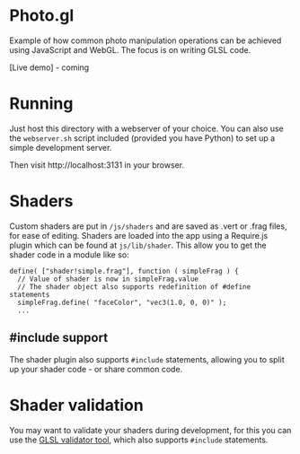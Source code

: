 Photo.gl
========

Example of how common photo manipulation operations can be achieved using JavaScript and WebGL. The focus is on writing GLSL code.

[Live demo] - coming

Running
=======

Just host this directory with a webserver of your choice. You can also use the `webserver.sh` script included (provided you have Python) to set up a simple development server.

Then visit http://localhost:3131 in your browser.

Shaders
=======

Custom shaders are put in `/js/shaders` and are saved as .vert or .frag files, for ease of editing. Shaders are loaded into the app using a Require.js plugin which can be found at `js/lib/shader`. This allow you to get the shader code in a module like so:


    define( ["shader!simple.frag"], function ( simpleFrag ) {
      // Value of shader is now in simpleFrag.value
      // The shader object also supports redefinition of #define statements
      simpleFrag.define( "faceColor", "vec3(1.0, 0, 0)" );
      ...


#include support
----------------

The shader plugin also supports `#include` statements, allowing you to split up your shader code - or share common code.

Shader validation
=================

You may want to validate your shaders during development, for this you can use the [GLSL validator tool](https://github.com/felixpalmer/glsl-validator), which also supports `#include` statements.

